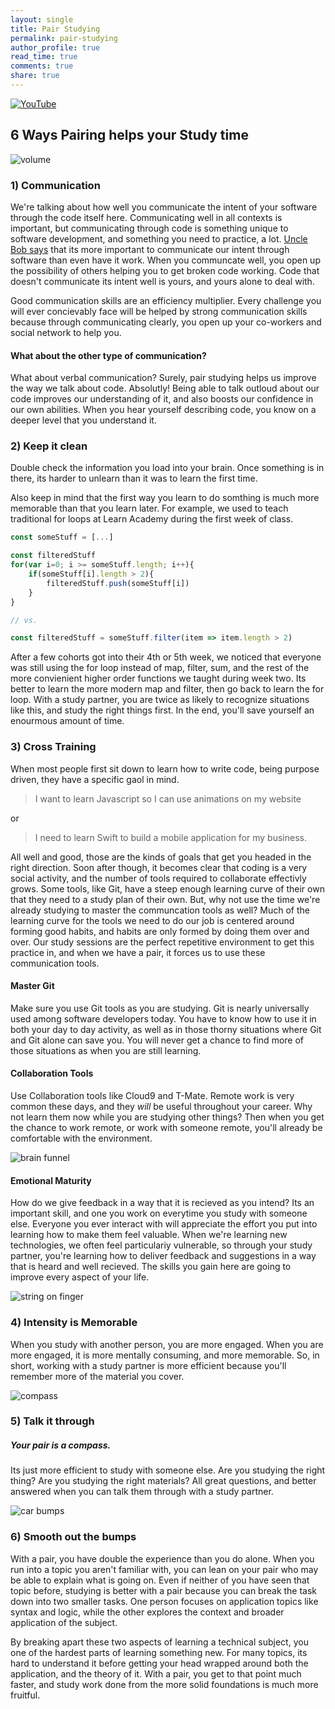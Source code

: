 ```yaml
---
layout: single
title: Pair Studying
permalink: pair-studying
author_profile: true
read_time: true
comments: true
share: true
---
```


[![YouTube](http://img.youtube.com/vi/nw7tXpBNHKM/0.jpg)](https://www.youtube.com/watch?v=nw7tXpBNHKM)

## 6 Ways Pairing helps your Study time

![volume](/assets/images/posts/volume.png)
### 1) Communication
We're talking about how well you communicate the intent of your software through the code itself here.  Communicating well in all contexts is important, but communicating through code is something unique to software development, and something you need to practice, a lot.  [Uncle Bob says](https://cleancoders.com/) that its more important to communicate our intent through software than even have it work.  When you communcate well, you open up the possibility of others helping you to get broken code working.  Code that doesn't communicate its intent well is yours, and yours alone to deal with.

Good communication skills are an efficiency multiplier.  Every challenge you will ever concievably face will be helped by strong communication skills because through communicating clearly, you open up your co-workers and social network to help you.

#### What about the other type of communication?
What about verbal communication?  Surely, pair studying helps us improve the way we talk about code.  Absolutly!  Being able to talk outloud about our code improves our understanding of it, and also boosts our confidence in our own abilities.  When you hear yourself describing code, you know on a deeper level that you understand it.

### 2) Keep it clean
Double check the information you load into your brain.  Once something is in there, its harder to unlearn than it was to learn the first time.

Also keep in mind that the first way you learn to do somthing is much more memorable than that you learn later.  For example, we used to teach traditional for loops at Learn Academy during the first week of class.

```javascript
const someStuff = [...]

const filteredStuff
for(var i=0; i >= someStuff.length; i++){
	if(someStuff[i].length > 2){
		filteredStuff.push(someStuff[i])
	}
}

// vs.

const filteredStuff = someStuff.filter(item => item.length > 2)
```

After a few cohorts got into their 4th or 5th week, we noticed that everyone was still using the for loop instead of map, filter, sum, and the rest of the more convienient higher order functions we taught during week two.  Its better to learn the more modern map and filter, then go back to learn the for loop.  With a study partner, you are twice as likely to recognize situations like this, and study the right things first.  In the end, you'll save yourself an enourmous amount of time.

### 3) Cross Training
When most people first sit down to learn how to write code, being purpose driven, they have a specific gaol in mind.
>  I want to learn Javascript so I can use animations on my website

or
>  I need to learn Swift to build a mobile application for my business.

All well and good, those are the kinds of goals that get you headed in the right direction.  Soon after though, it becomes clear that coding is a very social activity, and the number of tools required to collaborate effectivly grows.  Some tools, like Git, have a steep enough learning curve of their own that they need to a study plan of their own.  But, why not use the time we're already studying to master the communcation tools as well?  Much of the learning curve for the tools we need to do our job is centered around forming good habits, and habits are only formed by doing them over and over.  Our study sessions are the perfect repetitive environment to get this practice in, and when we have a pair, it forces us to use these communication tools.

#### Master Git
Make sure you use Git tools as you are studying.  Git is nearly universally used among software developers today.  You have to know how to use it in both your day to day activity, as well as in those thorny situations where Git and Git alone can save you.  You will never get a chance to find more of those situations as when you are still learning.

#### Collaboration Tools
Use Collaboration tools like Cloud9 and T-Mate.  Remote work is very common these days, and they *will* be useful throughout your career. Why not learn them now while you are studying other things?  Then when you get the chance to work remote, or work with someone remote, you'll already be comfortable with the environment.

![brain funnel](/assets/images/posts/brain-funnel.png)
#### Emotional Maturity
How do we give feedback in a way that it is recieved as you intend?  Its an important skill, and one you work on everytime you study with someone else.  Everyone you ever interact with will appreciate the effort you put into learning how to make them feel valuable.  When we're learning new technologies, we often feel particulariy vulnerable, so through your study partner, you're learning how to deliver feedback and suggestions in a way that is heard and well recieved.  The skills you gain here are going to improve every aspect of your life.

![string on finger](/assets/images/posts/string-finger.png)
### 4) Intensity is Memorable
When you study with another person, you are more engaged.  When you are more engaged, it is more mentally consuming, and more memorable.  So, in short, working with a study partner is more efficient because you'll remember more of the material you cover.

![compass](/assets/images/posts/compass.png)
### 5) Talk it through
##### Your pair is a compass.
Its just more efficient to study with someone else.  Are you studying the right thing?  Are you studying the right materials?  All great questions, and better answered when you can talk them through with a study partner.

![car bumps](/assets/images/posts/bumps.png)
### 6) Smooth out the bumps
With a pair, you have double the experience than you do alone.  When you run into a topic you aren't familiar with, you can lean on your pair who may be able to explain what is going on.  Even if neither of you have seen that topic before, studying is better with a pair because you can break the task down into two smaller tasks.  One person focuses on application topics like syntax and logic, while the other explores the context and broader application of the subject.

By breaking apart these two aspects of learning a technical subject, you one of the hardest parts of learning something new.  For many topics, its hard to understand it before getting your head wrapped around both the application, and the theory of it.  With a pair, you get to that point much faster, and study work done from the more solid foundations is much more fruitful.
